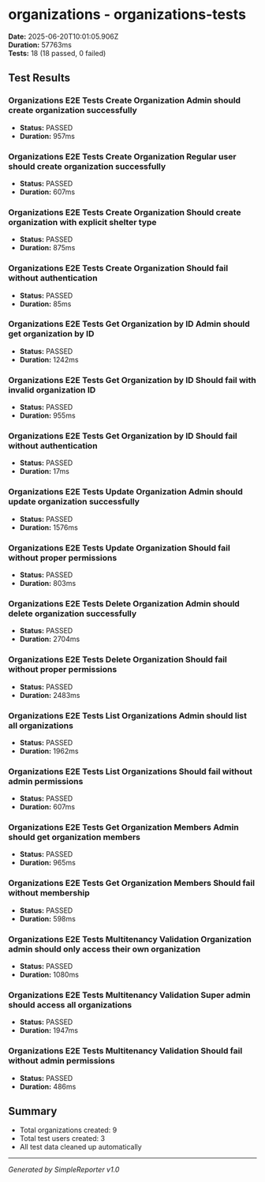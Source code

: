 # organizations - organizations-tests

**Date:** 2025-06-20T10:01:05.906Z  
**Duration:** 57763ms  
**Tests:** 18 (18 passed, 0 failed)

## Test Results


### Organizations E2E Tests Create Organization Admin should create organization successfully
- **Status:** PASSED
- **Duration:** 957ms



### Organizations E2E Tests Create Organization Regular user should create organization successfully
- **Status:** PASSED
- **Duration:** 607ms



### Organizations E2E Tests Create Organization Should create organization with explicit shelter type
- **Status:** PASSED
- **Duration:** 875ms



### Organizations E2E Tests Create Organization Should fail without authentication
- **Status:** PASSED
- **Duration:** 85ms



### Organizations E2E Tests Get Organization by ID Admin should get organization by ID
- **Status:** PASSED
- **Duration:** 1242ms



### Organizations E2E Tests Get Organization by ID Should fail with invalid organization ID
- **Status:** PASSED
- **Duration:** 955ms



### Organizations E2E Tests Get Organization by ID Should fail without authentication
- **Status:** PASSED
- **Duration:** 17ms



### Organizations E2E Tests Update Organization Admin should update organization successfully
- **Status:** PASSED
- **Duration:** 1576ms



### Organizations E2E Tests Update Organization Should fail without proper permissions
- **Status:** PASSED
- **Duration:** 803ms



### Organizations E2E Tests Delete Organization Admin should delete organization successfully
- **Status:** PASSED
- **Duration:** 2704ms



### Organizations E2E Tests Delete Organization Should fail without proper permissions
- **Status:** PASSED
- **Duration:** 2483ms



### Organizations E2E Tests List Organizations Admin should list all organizations
- **Status:** PASSED
- **Duration:** 1962ms



### Organizations E2E Tests List Organizations Should fail without admin permissions
- **Status:** PASSED
- **Duration:** 607ms



### Organizations E2E Tests Get Organization Members Admin should get organization members
- **Status:** PASSED
- **Duration:** 965ms



### Organizations E2E Tests Get Organization Members Should fail without membership
- **Status:** PASSED
- **Duration:** 598ms



### Organizations E2E Tests Multitenancy Validation Organization admin should only access their own organization
- **Status:** PASSED
- **Duration:** 1080ms



### Organizations E2E Tests Multitenancy Validation Super admin should access all organizations
- **Status:** PASSED
- **Duration:** 1947ms



### Organizations E2E Tests Multitenancy Validation Should fail without admin permissions
- **Status:** PASSED
- **Duration:** 486ms



## Summary

- Total organizations created: 9
- Total test users created: 3
- All test data cleaned up automatically

---
*Generated by SimpleReporter v1.0*
